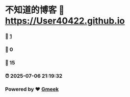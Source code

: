 # 不知道的博客 :link: https://User40422.github.io 
### :page_facing_up: [1](https://User40422.github.io/tag.html) 
### :speech_balloon: 0 
### :hibiscus: 15 
### :alarm_clock: 2025-07-06 21:19:32 
### Powered by :heart: [Gmeek](https://github.com/Meekdai/Gmeek)
